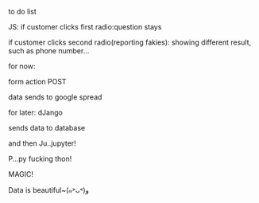 to do list

JS: 
if customer clicks first radio:question stays

if customer clicks second radio(reporting fakies): showing different result, such as phone number... 

for now:

form action POST 

data sends to google spread

for later:
dJango

sends data to database

and then Ju..jupyter!

P...py fucking thon!

MAGIC!


Data is beautiful~(๑˃ᴗ˂)ﻭ



